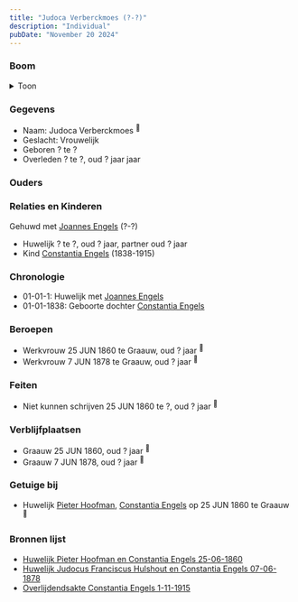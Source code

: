 ```yaml
---
title: "Judoca Verberckmoes (?-?)"
description: "Individual"
pubDate: "November 20 2024"
---
```


### Boom
<details><summary>Toon</summary>

![test](https://www.plantuml.com/plantuml/svg/hP8_Ry8m4CLtVueJ39sG4WBzWo90GKdL3cs7YXKvzZLOSMpaSueGuhlNXGXGbtRePhtdy-_TdUVakVDjendLocouumsKNDILiwsH2wkj0--ueM2XyMoj989GJcWydR7P-1qqs9Jew2IHHuVMxpR8hbuLcXF1dW50Pfr4zxvMeZP8bAODLsOwXOGT6Bk1joEA63kLz9vRQGM79Rh047LZaNh02PwYQ3WSmRcyNsHvaYU1iVzGgEK1qad9ozsgjDvhd4nX1hChZ-fMwnKtSYMS9Ifj2DDTEbpWbfkWGsugr5VS1A2V9yMuoFw7r-7IoHQbLARwDewq8egYkrleQrMj_Gwrjjj0F1Sih0ahD5xn7n6ZU0H_64bydzn3XfzXPURth36yl2uXVeZ7yEWuRxSXIBU6mQ2BohhvN8IkXK4NYx4v6Xd-t1S0)
</details>

### Gegevens
- Naam: Judoca Verberckmoes <sup><a href="../s00024/" style="text-decoration:none" title="Huwelijk Pieter Hoofman en Constantia Engels 25-06-1860">:link:</a></sup>
- Geslacht: Vrouwelijk
- Geboren ? te ? 
- Overleden ? te ?, oud ? jaar jaar 

### Ouders

### Relaties en Kinderen

Gehuwd met [Joannes Engels](../i00223/) (?-?) 
- Huwelijk ? te ?, oud ? jaar, partner oud ? jaar 
- Kind [Constantia Engels](../i00014/) (1838-1915)

### Chronologie
- 01-01-1: Huwelijk met [Joannes Engels](../i00223/)
- 01-01-1838: Geboorte dochter [Constantia Engels](../i00014/)

### Beroepen
- Werkvrouw 25 JUN 1860 te Graauw, oud ? jaar <sup><a href="../s00024/" style="text-decoration:none" title="Huwelijk Pieter Hoofman en Constantia Engels 25-06-1860">:link:</a></sup>
- Werkvrouw 7 JUN 1878 te Graauw, oud ? jaar <sup><a href="../s00377/" style="text-decoration:none" title="Huwelijk Judocus Franciscus Hulshout en Constantia Engels 07-06-1878">:link:</a></sup>

### Feiten
- Niet kunnen schrijven 25 JUN 1860 te ?, oud ? jaar <sup><a href="../s00024/" style="text-decoration:none" title="Huwelijk Pieter Hoofman en Constantia Engels 25-06-1860">:link:</a></sup>

### Verblijfplaatsen
- Graauw  25 JUN 1860, oud ? jaar  <sup><a href="../s00024/" style="text-decoration:none" title="Huwelijk Pieter Hoofman en Constantia Engels 25-06-1860">:link:</a></sup>
- Graauw  7 JUN 1878, oud ? jaar  <sup><a href="../s00377/" style="text-decoration:none" title="Huwelijk Judocus Franciscus Hulshout en Constantia Engels 07-06-1878">:link:</a></sup>

### Getuige bij
- Huwelijk [Pieter Hoofman](../i00013/), [Constantia Engels](../i00014/) op 25 JUN 1860 te Graauw <sup><a href="../s00024/" style="text-decoration:none" title="Huwelijk Pieter Hoofman en Constantia Engels 25-06-1860">:link:</a></sup>

### Bronnen lijst
- [Huwelijk Pieter Hoofman en Constantia Engels 25-06-1860](../s00024/)
- [Huwelijk Judocus Franciscus Hulshout en Constantia Engels 07-06-1878](../s00377/)
- [Overlijdendsakte Constantia Engels 1-11-1915](../s00027/)